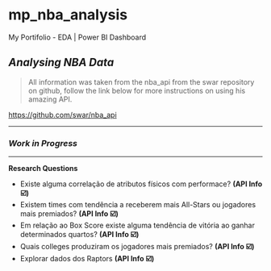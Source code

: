 # mp_nba_analysis
My Portifolio - EDA | Power BI Dashboard

## _Analysing NBA Data_

> All information was taken from the nba_api from the swar repository on github, follow the link below for more instructions on using his amazing API.

https://github.com/swar/nba_api


---

### ***Work in Progress***

---
 

**Research Questions**
   - Existe alguma correlação de atributos físicos com performace? **(API Info ☑️)**
   - Existem times com tendência a receberem mais All-Stars ou jogadores mais premiados? **(API Info ☑️)**
   - Em relação ao Box Score existe alguma tendência de vitória ao ganhar determinados quartos? **(API Info ☑️)**
   - Quais colleges produziram os jogadores mais premiados? **(API Info ☑️)**
   - Explorar dados dos Raptors **(API Info ☑️)**